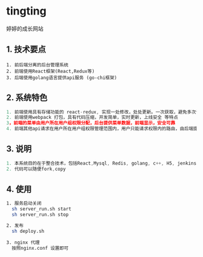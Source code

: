 # tingting
婷婷的成长网站

## 1. 技术要点
``` golang
1. 前后端分离的后台管理系统
2. 前端使用React框架(React,Redux等)
3. 后端使用golang语言提供api服务 (go-chi框架)
```

## 2. 系统特色

``` js
1. 前端使用具有存储功能的 react-redux, 实现一处修改，处处更新。一次获取，避免多次请求
2. 前端使用webpack 打包，具有代码压缩，开发简单，实时更新，上线安全 等特点
3，前端的菜单由用户所在用户组权限分配，后台提供菜单数据，前端显示，安全可靠
4. 前端其他api请求在用户所在用户组权限管理范围内，用户只能请求权限内的路由，由后端提供判断，安全可靠
```

## 3. 说明

``` js
1. 本系统目的在于整合技术，包括React,Mysql, Redis, golang, c++, H5, jenkins, docker, zookeeper 等
2. 代码可以随便fork,copy
```

## 4. 使用
``` sh
1. 服务启动关闭
  sh server_run.sh start
  sh server_run.sh stop

2. 发布
  sh deploy.sh
  
3. nginx 代理
  按照nginx.conf 设置即可
```
